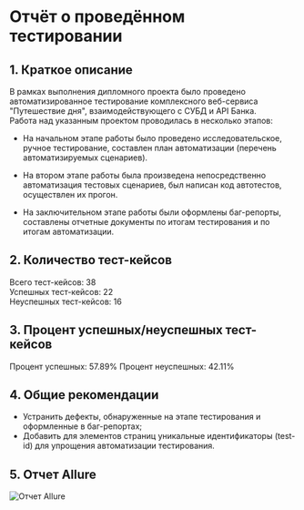 


# Отчёт о проведённом тестировании

## 1. Краткое описание
   В рамках выполнения дипломного проекта было проведено автоматизированное тестирование комплексного веб-сервиса "Путешествие дня", взаимодействующего с СУБД и API Банка.  
Работа над указанным проектом проводилась в несколько этапов:  

- На начальном этапе работы было проведено исследовательское, ручное тестирование, составлен план автоматизации (перечень автоматизируемых сценариев).  

- На втором этапе работы была произведена непосредственно автоматизация тестовых сценариев, был написан код автотестов, осуществлен их прогон.    

- На заключительном этапе работы были оформлены баг-репорты, составлены отчетные документы по итогам тестирования и по итогам автоматизации.

## 2. Количество тест-кейсов
   Всего тест-кейсов: 38  
   Успешных тест-кейсов: 22  
   Неуспешных тест-кейсов: 16  

## 3. Процент успешных/неуспешных тест-кейсов
   Процент успешных: 57.89%
   Процент неуспешных: 42.11%

## 4. Общие рекомендации
   - Устранить дефекты, обнаруженные на этапе тестирования и оформленные в баг-репортах;  
   - Добавить для элементов страниц уникальные идентификаторы (test-id) для упрощения автоматизации тестирования.
   
## 5. Отчет Allure

![Отчет Allure](img.png)